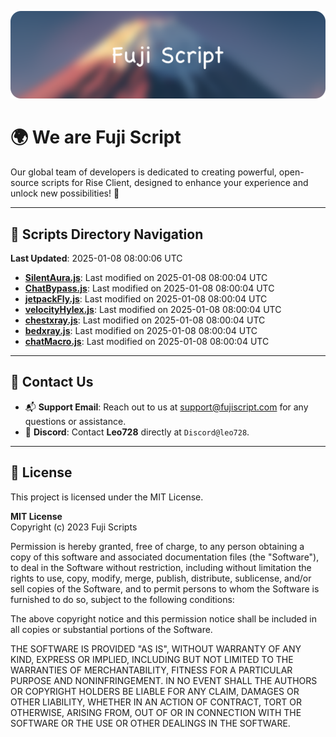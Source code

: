 ![Banner](.github/b.webp)

# 🌍 **We are Fuji Script**

Our global team of developers is dedicated to creating powerful, open-source scripts for Rise Client, designed to enhance your experience and unlock new possibilities! 🌟

---
<!-- SCRIPTS_NAVIGATION_START -->
## 📂 **Scripts Directory Navigation**

**Last Updated**: 2025-01-08 08:00:06 UTC

- **[SilentAura.js](scripts/SilentAura.js)**: Last modified on 2025-01-08 08:00:04 UTC
- **[ChatBypass.js](scripts/ChatBypass.js)**: Last modified on 2025-01-08 08:00:04 UTC
- **[jetpackFly.js](scripts/jetpackFly.js)**: Last modified on 2025-01-08 08:00:04 UTC
- **[velocityHylex.js](scripts/velocityHylex.js)**: Last modified on 2025-01-08 08:00:04 UTC
- **[chestxray.js](scripts/chestxray.js)**: Last modified on 2025-01-08 08:00:04 UTC
- **[bedxray.js](scripts/bedxray.js)**: Last modified on 2025-01-08 08:00:04 UTC
- **[chatMacro.js](scripts/chatMacro.js)**: Last modified on 2025-01-08 08:00:04 UTC

<!-- SCRIPTS_NAVIGATION_END -->

---

## 💬 **Contact Us**  
- 📬 **Support Email**: Reach out to us at [support@fujiscript.com](mailto:support@fujiscript.com) for any questions or assistance.  
- 💬 **Discord**: Contact **Leo728** directly at `Discord@leo728`.

---

## 📜 **License**

This project is licensed under the MIT License.  

**MIT License**  
Copyright (c) 2023 Fuji Scripts  

Permission is hereby granted, free of charge, to any person obtaining a copy of this software and associated documentation files (the "Software"), to deal in the Software without restriction, including without limitation the rights to use, copy, modify, merge, publish, distribute, sublicense, and/or sell copies of the Software, and to permit persons to whom the Software is furnished to do so, subject to the following conditions:  

The above copyright notice and this permission notice shall be included in all copies or substantial portions of the Software.  

THE SOFTWARE IS PROVIDED "AS IS", WITHOUT WARRANTY OF ANY KIND, EXPRESS OR IMPLIED, INCLUDING BUT NOT LIMITED TO THE WARRANTIES OF MERCHANTABILITY, FITNESS FOR A PARTICULAR PURPOSE AND NONINFRINGEMENT. IN NO EVENT SHALL THE AUTHORS OR COPYRIGHT HOLDERS BE LIABLE FOR ANY CLAIM, DAMAGES OR OTHER LIABILITY, WHETHER IN AN ACTION OF CONTRACT, TORT OR OTHERWISE, ARISING FROM, OUT OF OR IN CONNECTION WITH THE SOFTWARE OR THE USE OR OTHER DEALINGS IN THE SOFTWARE.  
